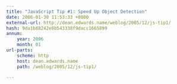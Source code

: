```yaml
---
title: "JavaScript Tip #1: Speed Up Object Detection"
date: 2006-01-30 11:53:33 +0000
external-url: http://dean.edwards.name/weblog/2005/12/js-tip1/
hash: 9da1b88242e8b543338f9dacc1665899
annum:
    year: 2006
    month: 01
url-parts:
    scheme: http
    host: dean.edwards.name
    path: /weblog/2005/12/js-tip1/

---
```



